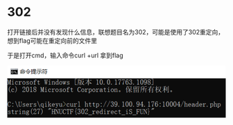 # 302

打开链接后并没有发现什么信息，联想题目名为302，可能是使用了302重定向，想到flag可能在重定向前的文件里

于是打开cmd，输入命令curl +url 拿到flag


![](png/1.png)
